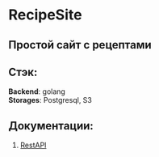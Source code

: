 # RecipeSite

## Простой сайт с рецептами
## Стэк: 
**Backend**: golang <br/>
**Storages**: Postgresql, S3 <br/>

## Документации:
1. [RestAPI](https://github.com/Homyakadze14/RecipeSite/blob/main/backend/docs.md)
